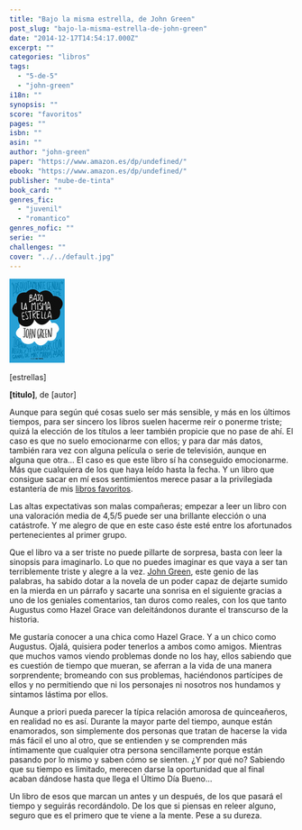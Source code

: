 ```yaml
---
title: "Bajo la misma estrella, de John Green"
post_slug: "bajo-la-misma-estrella-de-john-green"
date: "2014-12-17T14:54:17.000Z"
excerpt: ""
categories: "libros"
tags: 
  - "5-de-5"
  - "john-green"
i18n: ""
synopsis: ""
score: "favoritos"
pages: ""
isbn: ""
asin: ""
author: "john-green"
paper: "https://www.amazon.es/dp/undefined/"
ebook: "https://www.amazon.es/dp/undefined/"
publisher: "nube-de-tinta"
book_card: ""
genres_fic: 
  - "juvenil"
  - "romantico"
genres_nofic: ""
serie: ""
challenges: ""
cover: "../../default.jpg"
---
```


![[titulo-foto]](images/bajo-misma-estrella-p.jpg)

\[estrellas\]

**\[titulo\]**, de \[autor\]

Aunque para según qué cosas suelo ser más sensible, y más en los últimos tiempos, para ser sincero los libros suelen hacerme reír o ponerme triste; quizá la elección de los títulos a leer también propicie que no pase de ahí. El caso es que no suelo emocionarme con ellos; y para dar más datos, también rara vez con alguna película o serie de televisión, aunque en alguna que otra… El caso es que este libro sí ha conseguido emocionarme. Más que cualquiera de los que haya leído hasta la fecha. Y un libro que consigue sacar en mí esos sentimientos merece pasar a la privilegiada estantería de mis [libros favoritos](https://www.goodreads.com/review/list/7499503-javi?shelf=favoritos).

Las altas expectativas son malas compañeras; empezar a leer un libro con una valoración media de 4,5/5 puede ser una brillante elección o una catástrofe. Y me alegro de que en este caso éste esté entre los afortunados pertenecientes al primer grupo.

Que el libro va a ser triste no puede pillarte de sorpresa, basta con leer la sinopsis para imaginarlo. Lo que no puedes imaginar es que vaya a ser tan terriblemente triste y alegre a la vez. [John Green](http://www.goodreads.com/author/show/1406384.John_Green "John Green"), este genio de las palabras, ha sabido dotar a la novela de un poder capaz de dejarte sumido en la mierda en un párrafo y sacarte una sonrisa en el siguiente gracias a uno de los geniales comentarios, tan duros como reales, con los que tanto Augustus como Hazel Grace van deleitándonos durante el transcurso de la historia.

Me gustaría conocer a una chica como Hazel Grace. Y a un chico como Augustus. Ojalá, quisiera poder tenerlos a ambos como amigos. Mientras que muchos vamos viendo problemas donde no los hay, ellos sabiendo que es cuestión de tiempo que mueran, se aferran a la vida de una manera sorprendente; bromeando con sus problemas, haciéndonos partícipes de ellos y no permitiendo que ni los personajes ni nosotros nos hundamos y sintamos lástima por ellos.

Aunque a priori pueda parecer la típica relación amorosa de quinceañeros, en realidad no es así. Durante la mayor parte del tiempo, aunque están enamorados, son simplemente dos personas que tratan de hacerse la vida más fácil el uno al otro, que se entienden y se comprenden más íntimamente que cualquier otra persona sencillamente porque están pasando por lo mismo y saben cómo se sienten. ¿Y por qué no? Sabiendo que su tiempo es limitado, merecen darse la oportunidad que al final acaban dándose hasta que llega el Último Día Bueno…

Un libro de esos que marcan un antes y un después, de los que pasará el tiempo y seguirás recordándolo. De los que si piensas en releer alguno, seguro que es el primero que te viene a la mente. Pese a su dureza.
